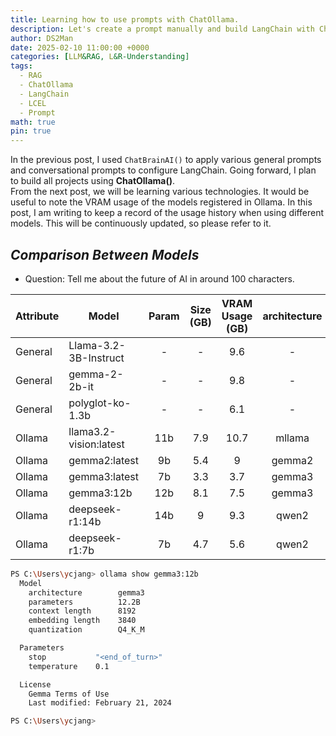 ```yaml
---
title: Learning how to use prompts with ChatOllama.
description: Let's create a prompt manually and build LangChain with ChatOllama.
author: DS2Man
date: 2025-02-10 11:00:00 +0000
categories: [LLM&RAG, L&R-Understanding]
tags:
  - RAG
  - ChatOllama
  - LangChain
  - LCEL
  - Prompt
math: true
pin: true
---
```


In the previous post, I used `ChatBrainAI()` to apply various general prompts and conversational prompts to configure LangChain. Going forward, I plan to build all projects using **ChatOllama()**.     
From the next post, we will be learning various technologies. It would be useful to note the VRAM usage of the models registered in Ollama. In this post, I am writing to keep a record of the usage history when using different models. This will be continuously updated, so please refer to it.

<!--
이전 글에서는 ChatBrainAI()를 활용해서 다양한 일반형 Prompt와 대화형 Prompt를 적용, LangChain을 구성했었다.
앞으로는 ChatOllama()를 활용해서 모든 프로젝트를 구성하려고 한다. 
다음 글부터는 다양한 기술들을 배우게 될텐데 ollama에 등록된 모델의 VRAM사용량을 적어두면 좋을거 같다. 이번 글에서는 다양한 모델을 사용할때 이력을 기록해 두는 목적으로 글을 쓴다. 계속 업데이트 될테니 참고바란다.
-->

## *Comparison Between Models*

- Question: Tell me about the future of AI in around 100 characters.

<!--
- 질문 : AI의 미래에 대해 100자 내외로 알려줘.
--> 
|Attribute|Model|Param|Size<br>(GB)|VRAM Usage<br>(GB)|architecture|quantization|
|---|---|:---:|:---:|:---:|:---:|:---:|
|General|Llama-3.2-3B-Instruct|-|-|9.6|-|-|
|General|gemma-2-2b-it|-|-|9.8|-|-|
|General|polyglot-ko-1.3b|-|-|6.1|-|-|
|Ollama|llama3.2-vision:latest|11b|7.9|10.7|mllama|Q4_K_M|
|Ollama|gemma2:latest|9b|5.4|9|gemma2|Q4_0|
|Ollama|gemma3:latest|7b|3.3|3.7|gemma3|Q4_K_M|
|Ollama|gemma3:12b|12b|8.1|7.5|gemma3|Q4_K_M|
|Ollama|deepseek-r1:14b|14b|9|9.3|qwen2|Q4_K_M|
|Ollama|deepseek-r1:7b|7b|4.7|5.6|qwen2|Q4_K_M|


```bash
PS C:\Users\ycjang> ollama show gemma3:12b
  Model
    architecture        gemma3
    parameters          12.2B
    context length      8192
    embedding length    3840
    quantization        Q4_K_M

  Parameters
    stop           "<end_of_turn>"
    temperature    0.1

  License
    Gemma Terms of Use
    Last modified: February 21, 2024

PS C:\Users\ycjang>
```